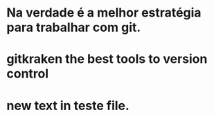 # Na verdade é a melhor estratégia para trabalhar com git.
# gitkraken the best tools to version control
# new text in teste file.
